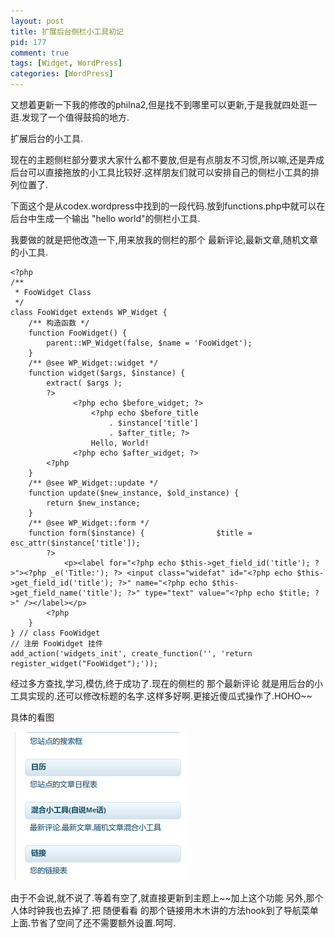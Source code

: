 ```yaml
--- 
layout: post
title: 扩展后台侧栏小工具初记
pid: 177
comment: true
tags: [Widget, WordPress]
categories: [WordPress]
---
```

又想着更新一下我的修改的philna2,但是找不到哪里可以更新,于是我就四处逛一逛.发现了一个值得鼓捣的地方.

扩展后台的小工具.

现在的主题侧栏部分要求大家什么都不要放,但是有点朋友不习惯,所以嘛,还是弄成后台可以直接拖放的小工具比较好.这样朋友们就可以安排自己的侧栏小工具的排列位置了.

下面这个是从codex.wordpress中找到的一段代码.放到functions.php中就可以在后台中生成一个输出 "hello world"的侧栏小工具.

我要做的就是把他改造一下,用来放我的侧栏的那个 最新评论,最新文章,随机文章的小工具.
  
    <?php
    /**
     * FooWidget Class
     */
    class FooWidget extends WP_Widget {
        /** 构造函数 */
        function FooWidget() {
            parent::WP_Widget(false, $name = 'FooWidget');
        }
        /** @see WP_Widget::widget */
        function widget($args, $instance) {
            extract( $args );
            ?>
                  <?php echo $before_widget; ?>
                      <?php echo $before_title
                          . $instance['title']
                          . $after_title; ?>
                      Hello, World!
                  <?php echo $after_widget; ?>
            <?php
        }
        /** @see WP_Widget::update */
        function update($new_instance, $old_instance) {
            return $new_instance;
        }
        /** @see WP_Widget::form */
        function form($instance) {                $title = esc_attr($instance['title']);
            ?>
                <p><label for="<?php echo $this->get_field_id('title'); ?>"><?php _e('Title:'); ?> <input class="widefat" id="<?php echo $this->get_field_id('title'); ?>" name="<?php echo $this->get_field_name('title'); ?>" type="text" value="<?php echo $title; ?>" /></label></p>
            <?php
        }
    } // class FooWidget
    // 注册 FooWidget 挂件
    add_action('widgets_init', create_function('', 'return register_widget("FooWidget");'));
    
经过多方查找,学习,模仿,终于成功了.现在的侧栏的 那个最新评论 就是用后台的小工具实现的.还可以修改标题的名字.这样多好啊.更接近傻瓜式操作了.HOHO~~

具体的看图

[![](/uploads/2011/06/27-1.png)](/uploads/2011/06/27-1.png)

由于不会说,就不说了.等着有空了,就直接更新到主题上~~加上这个功能
另外,那个人体时钟我也去掉了.把 随便看看 的那个链接用木木讲的方法hook到了导航菜单上面.节省了空间了还不需要额外设置.呵呵.
